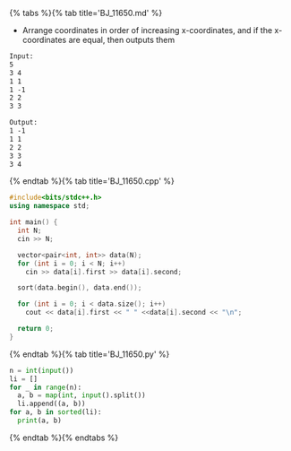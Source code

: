 {% tabs %}{% tab title='BJ_11650.md' %}

* Arrange coordinates in order of increasing x-coordinates, and if the x-coordinates are equal, then outputs them

```txt
Input:
5
3 4
1 1
1 -1
2 2
3 3

Output:
1 -1
1 1
2 2
3 3
3 4
```

{% endtab %}{% tab title='BJ_11650.cpp' %}

```cpp
#include<bits/stdc++.h>
using namespace std;

int main() {
  int N;
  cin >> N;

  vector<pair<int, int>> data(N);
  for (int i = 0; i < N; i++)
    cin >> data[i].first >> data[i].second;

  sort(data.begin(), data.end());

  for (int i = 0; i < data.size(); i++)
    cout << data[i].first << " " <<data[i].second << "\n";

  return 0;
}
```

{% endtab %}{% tab title='BJ_11650.py' %}

```py
n = int(input())
li = []
for _ in range(n):
  a, b = map(int, input().split())
  li.append((a, b))
for a, b in sorted(li):
  print(a, b)
```

{% endtab %}{% endtabs %}
